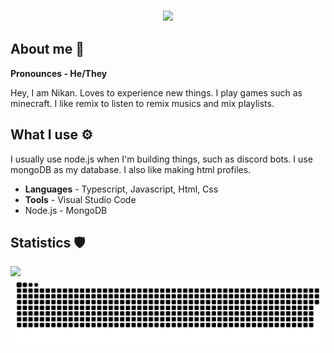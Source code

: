 <h3 align="center">
    <a href="#"> 
    <img src="https://readme-typing-svg.herokuapp.com?color=4F8CC9&lines=Hello!;Hello+there!;I+am+Nikan!&center=true&size=25" />
    </a>
</h3>


## About me 👋

**Pronounces - He/They**

Hey, I am Nikan. Loves to experience new things. I play games such as minecraft. I like remix to listen to remix musics and mix playlists.

## What I use ⚙️

I usually use node.js when I'm building things, such as discord bots. I use mongoDB as my database. I also like making html profiles.

-    **Languages** - Typescript, Javascript, Html, Css
-    **Tools** - Visual Studio Code
-    Node.js - MongoDB


## Statistics 🛡
<!-- <img align="left" style="padding=0;width=50%;" src="https://gh-stats.didinele.me/api/top-langs/?username=NikanWasTaken&layout=compact&show_icons=true&title_color=4F8CC9&text_color=9f9f9f&bg_color=00000000&hide_border=true&icon_color=00000000&count_private=true"/> -->
<img align="left" style="padding=0;width=50%;" src="https://gh-stats.didinele.me/api/?username=NikanWasTaken&show_icons=true&title_color=4F8CC9&text_color=9f9f9f&bg_color=00000000&hide_border=true&icon_color=4F8CC9&hide_title=true&count_private=true"/>

<img align="center" style="padding=0;" src="https://raw.githubusercontent.com/NikanWasTaken/NikanWasTaken/snake/github-contribution-grid-snake.svg"/>



